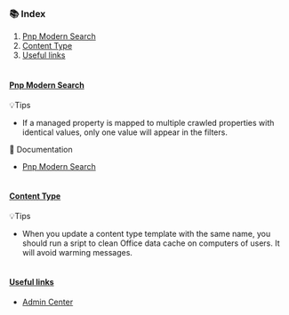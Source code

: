 ### 📚 Index
1. [Pnp Modern Search](#-pnp-modern-search-)
2. [Content Type](#-content-type-)
3. [Useful links](#-useful-links-)
<br><br>

#### <ins> Pnp Modern Search </ins>
💡Tips
- If a managed property is mapped to multiple crawled properties with identical values, only one value will appear in the filters.  

🔗 Documentation
- [Pnp Modern Search](https://microsoft-search.github.io/pnp-modern-search/usage/search-results/layouts/)
<br><br>

#### <ins> Content Type </ins>
💡Tips
- When you update a content type template with the same name, you should run a sript to clean Office data cache on computers of users. It will avoid warming messages.
<br><br>

#### <ins> Useful links </ins>
- [Admin Center](https://go.microsoft.com/fwlink/?linkid=2185220)

